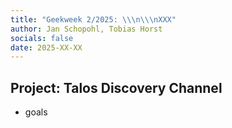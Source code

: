 ```yaml
---
title: "Geekweek 2/2025: \\\n\\\nXXX"
author: Jan Schopohl, Tobias Horst
socials: false
date: 2025-XX-XX
---
```


## Project: Talos Discovery Channel
- goals
